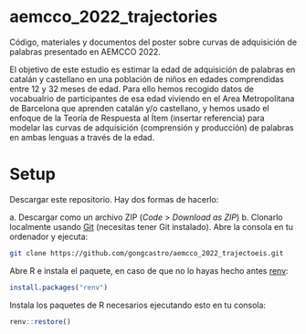# aemcco_2022_trajectories
Código, materiales y documentos del poster sobre curvas de adquisición de palabras presentado en AEMCCO 2022.


El objetivo de este estudio es estimar la edad de adquisición de palabras en catalán y castellano en una población de niños en edades comprendidas entre 12 y 32 meses de edad. Para ello hemos recogido datos de vocabualrio de participantes de esa edad viviendo en el Area Metropolitana de Barcelona que aprenden catalán y/o castellano, y hemos usado el enfoque de la Teoría de Respuesta al Ítem (insertar referencia) para modelar las curvas de adquisición (comprensión y producción) de palabras en ambas lenguas a través de la edad.

# Setup

Descargar este repositorio. Hay dos formas de hacerlo:

a. Descargar como un archivo ZIP (*Code* > *Download as ZIP*)
b. Clonarlo localmente usando [Git](https://git-scm.com/) (necesitas tener Git instalado). Abre la consola en tu ordenador y ejecuta:


```sh
git clone https://github.com/gongcastro/aemcco_2022_trajectoeis.git
```


Abre R e instala el paquete, en caso de que no lo hayas hecho antes [renv](https://rstudio.github.io/renv/articles/renv.html):

```r
install.packages("renv")
```

Instala los paquetes de R necesarios ejecutando esto en tu consola:

```r
renv::restore()
```


